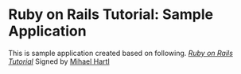 # Ruby on Rails Tutorial: Sample Application

This is sample application created based on following.
[*Ruby on Rails Tutorial*](http://railstutorial.jp/)
Signed by [Mihael Hartl](http://michaelhartl.com/)
